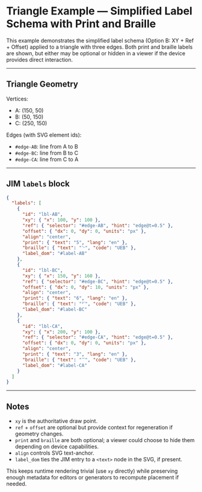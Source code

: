 # Triangle Example — Simplified Label Schema with Print and Braille

This example demonstrates the simplified label schema (Option B: XY + Ref + Offset) applied to a triangle with three edges. Both print and braille labels are shown, but either may be optional or hidden in a viewer if the device provides direct interaction.

---

## Triangle Geometry
Vertices:
- A: (150, 50)
- B: (50, 150)
- C: (250, 150)

Edges (with SVG element ids):
- `#edge-AB`: line from A to B
- `#edge-BC`: line from B to C
- `#edge-CA`: line from C to A

---

## JIM `labels` block

```json
{
  "labels": [
    {
      "id": "lbl-AB",
      "xy": { "x": 100, "y": 100 },
      "ref": { "selector": "#edge-AB", "hint": "edge@t=0.5" },
      "offset": { "dx": 0, "dy": 0, "units": "px" },
      "align": "center",
      "print": { "text": "5", "lang": "en" },
      "braille": { "text": "⠑", "code": "UEB" },
      "label_dom": "#label-AB"
    },
    {
      "id": "lbl-BC",
      "xy": { "x": 150, "y": 160 },
      "ref": { "selector": "#edge-BC", "hint": "edge@t=0.5" },
      "offset": { "dx": 0, "dy": 10, "units": "px" },
      "align": "center",
      "print": { "text": "6", "lang": "en" },
      "braille": { "text": "⠋", "code": "UEB" },
      "label_dom": "#label-BC"
    },
    {
      "id": "lbl-CA",
      "xy": { "x": 200, "y": 100 },
      "ref": { "selector": "#edge-CA", "hint": "edge@t=0.5" },
      "offset": { "dx": 0, "dy": 0, "units": "px" },
      "align": "center",
      "print": { "text": "3", "lang": "en" },
      "braille": { "text": "⠉", "code": "UEB" },
      "label_dom": "#label-CA"
    }
  ]
}
```

---

## Notes
- `xy` is the authoritative draw point.
- `ref` + `offset` are optional but provide context for regeneration if geometry changes.
- `print` and `braille` are both optional; a viewer could choose to hide them depending on device capabilities.
- `align` controls SVG text-anchor.
- `label_dom` ties the JIM entry to a `<text>` node in the SVG, if present.

This keeps runtime rendering trivial (use `xy` directly) while preserving enough metadata for editors or generators to recompute placement if needed.


